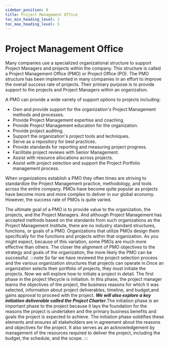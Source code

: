 ```yaml
---
sidebar_position: 8
title: Project Management Office
toc_min_heading_level: 2
toc_max_heading_level: 5
---
```


# Project Management Office

Many companies use a specialized organizational structure to support Project Managers and projects within the company. This structure is called a Project Management Office (PMO) or Project Office (PO). The PMO structure has been implemented in many companies in an effort to improve the overall success rate of projects. Their primary purpose is to provide support to the projects and Project Managers within an organization.

A PMO can provide a wide variety of support options to projects including:

- Own and provide support for the organization's Project Management methods and processes.
- Provide Project Management expertise and coaching.
- Provide Project Management education for the organization.
- Provide project auditing.
- Support the organization's project tools and techniques.
- Serve as a repository for best practices.
- Provide standards for reporting and measuring project progress.
- Facilitate project reviews with Senior Management.
- Assist with resource allocations across projects.
- Assist with project selection and support the Project Portfolio management process.

When organizations establish a PMO they often times are striving to standardize the Project Management practice, methodology, and tools across the entire company. PMOs have become quite popular as projects have become more and more complex to deliver in our global economy. However, the success rate of PMOs is quite varied.

The ultimate goal of a PMO is to provide value to the organization, the projects, and the Project Managers. And although Project Management has accepted methods based on the standards from such organizations as the Project Management Institute, there are no industry standard structures, functions, or goals of a PMO. Organizations that utilize PMOs design them specifically for the functions and projects within that organization. As you might expect, because of this variation, some PMOs are much more effective than others. The closer the alignment of PMO objectives to the strategy and goals of the organization, the more likely the PMO can be successful.
:::note
So far we have reviewed the project selection process and the various organization structures that projects can operate in.Once an organization selects their portfolio of projects, they must initiate the projects.
Now we will explore how to initiate a project in detail. The first phase in the project lifecycle is initiation. In this phase, the project manager learns the objectives of the project, the business reasons for which it was selected, information about project deliverables, timeline, and budget,and gains approval to proceed with the project. **_We will also explore a key initiation deliverable called the Project Charter_**.The initiation phase is an important phase to the project because it lays the foundation for the reasons the project is undertaken and the primary business benefits and goals the project is expected to achieve. The initiation phase solidifies these elements and ensures all stakeholders are in agreement about the reasons and objectives for the project. It also serves as an acknowledgement by management of the resources required to deliver the project, including the budget, the schedule, and the scope.
:::
